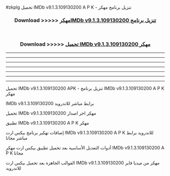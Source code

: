 #zkplg تحميل IMDb v9.1.3.109130200 A P K - تنزيل برنامج مهكر



<div align="center">
<h3>Download >>>>> <a href="https://runaway1.web.app/?sq=IMDb v9.1.3.109130200">مهكرIMDb v9.1.3.109130200 تنزيل برنامج</a></h3><br>

<h3>Download >>>>> <a href="https://runaway1.web.app/?sq=IMDb v9.1.3.109130200">تحميل IMDb v9.1.3.109130200 مهكر</a></h3>
</div>


----------------------------------------------------------

----------------------------------------------------------

----------------------------------------------------------

----------------------------------------------------------

----------------------------------------------------------

----------------------------------------------------------

----------------------------------------------------------

تحميل IMDb v9.1.3.109130200 APK - تنزيل برنامج IMDb v9.1.3.109130200 A P K مهكر

IMDb v9.1.3.109130200 برابط مباشر للاندرويد

تحميل IMDb v9.1.3.109130200 مهكر اخر اصدار

تطبيق IMDb v9.1.3.109130200 A P K مهكر

إضافات تهكير برنامج بيكس ارت IMDb v9.1.3.109130200 A P K للاندرويد برابط مباشر مجانا

أدوات التعديل الأساسية بعد تحميل تطبيق بيكس ارت مهكر IMDb v9.1.3.109130200 A P K مجانا

القوالب الجاهزة بعد تحميل بيكس ارت IMDb v9.1.3.109130200 مهكر من ميديا فاير للاندرويد


